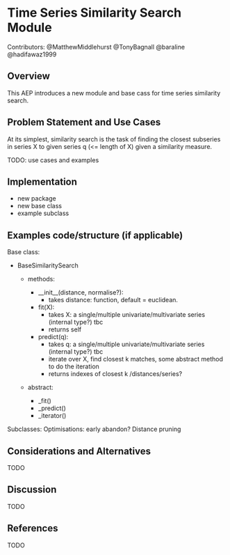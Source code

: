 # Time Series Similarity Search Module

Contributors: @MatthewMiddlehurst @TonyBagnall @baraline @hadifawaz1999

## Overview

This AEP introduces a new module and base cass for time series similarity search.

## Problem Statement and Use Cases

At its simplest, similarity search is the task of finding the closest subseries in 
series X to given series q (<= length of X) given a similarity measure.

TODO: use cases and examples

## Implementation

- new package
- new base class
- example subclass

## Examples code/structure (if applicable)

Base class: 

- BaseSimilaritySearch
    - methods:
      - \_\_init\_\_(distance, normalise?): 
          - takes distance: function, default = euclidean. 
      - fit(X): 
          - takes X: a single/multiple univariate/multivariate series (internal type?) tbc
          - returns self
      - predict(q): 
          - takes q: a single/multiple univariate/multivariate series (internal type?) tbc
          - iterate over X, find closest k matches, some abstract method to do the iteration
          - returns indexes of closest k /distances/series?
 
    - abstract:
      - \_fit()
      - \_predict()
      - \_iterator()

Subclasses:
    Optimisations:
        early abandon?
        Distance pruning

## Considerations and Alternatives

TODO

## Discussion

TODO

## References

TODO